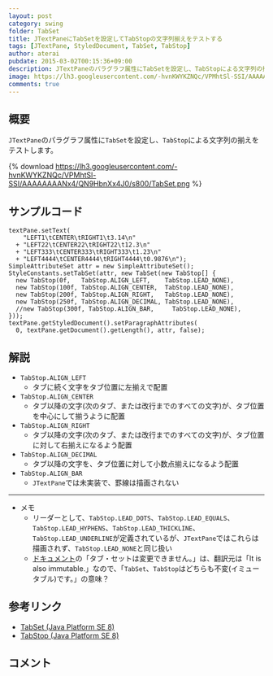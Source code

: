 ```yaml
---
layout: post
category: swing
folder: TabSet
title: JTextPaneにTabSetを設定してTabStopの文字列揃えをテストする
tags: [JTextPane, StyledDocument, TabSet, TabStop]
author: aterai
pubdate: 2015-03-02T00:15:36+09:00
description: JTextPaneのパラグラフ属性にTabSetを設定し、TabStopによる文字列の揃えをテストします。
image: https://lh3.googleusercontent.com/-hvnKWYKZNQc/VPMhtSl-SSI/AAAAAAAANx4/QN9HbnXx4J0/s800/TabSet.png
comments: true
---
```

## 概要
`JTextPane`のパラグラフ属性に`TabSet`を設定し、`TabStop`による文字列の揃えをテストします。

{% download https://lh3.googleusercontent.com/-hvnKWYKZNQc/VPMhtSl-SSI/AAAAAAAANx4/QN9HbnXx4J0/s800/TabSet.png %}

## サンプルコード
<pre class="prettyprint"><code>textPane.setText(
    "LEFT1\tCENTER\tRIGHT1\t3.14\n"
  + "LEFT22\tCENTER22\tRIGHT22\t12.3\n"
  + "LEFT333\tCENTER333\tRIGHT333\t1.23\n"
  + "LEFT4444\tCENTER4444\tRIGHT4444\t0.9876\n");
SimpleAttributeSet attr = new SimpleAttributeSet();
StyleConstants.setTabSet(attr, new TabSet(new TabStop[] {
  new TabStop(0f,   TabStop.ALIGN_LEFT,    TabStop.LEAD_NONE),
  new TabStop(100f, TabStop.ALIGN_CENTER,  TabStop.LEAD_NONE),
  new TabStop(200f, TabStop.ALIGN_RIGHT,   TabStop.LEAD_NONE),
  new TabStop(250f, TabStop.ALIGN_DECIMAL, TabStop.LEAD_NONE),
  //new TabStop(300f, TabStop.ALIGN_BAR,     TabStop.LEAD_NONE),
}));
textPane.getStyledDocument().setParagraphAttributes(
  0, textPane.getDocument().getLength(), attr, false);
</code></pre>

## 解説
- `TabStop.ALIGN_LEFT`
    - タブに続く文字をタブ位置に左揃えで配置
- `TabStop.ALIGN_CENTER`
    - タブ以降の文字(次のタブ、または改行までのすべての文字)が、タブ位置を中心にして揃うように配置
- `TabStop.ALIGN_RIGHT`
    - タブ以降の文字(次のタブ、または改行までのすべての文字)が、タブ位置に対して右揃えになるよう配置
- `TabStop.ALIGN_DECIMAL`
    - タブ以降の文字を、タブ位置に対して小数点揃えになるよう配置
- `TabStop.ALIGN_BAR`
    - `JTextPane`では未実装で、罫線は描画されない

<!-- dummy comment line for breaking list -->

- - - -
- メモ
    - リーダーとして、`TabStop.LEAD_DOTS`、`TabStop.LEAD_EQUALS`、`TabStop.LEAD_HYPHENS`、`TabStop.LEAD_THICKLINE`、`TabStop.LEAD_UNDERLINE`が定義されているが、`JTextPane`ではこれらは描画されず、`TabStop.LEAD_NONE`と同じ扱い
    - [ドキュメント](https://docs.oracle.com/javase/jp/8/docs/api/javax/swing/text/TabSet.html)の「タブ・セットは変更できません。」は、翻訳元は「It is also immutable.」なので、「`TabSet`、`TabStop`はどちらも不変(イミュータブル)です。」の意味？

<!-- dummy comment line for breaking list -->

## 参考リンク
- [TabSet (Java Platform SE 8)](https://docs.oracle.com/javase/jp/8/docs/api/javax/swing/text/TabSet.html)
- [TabStop (Java Platform SE 8)](https://docs.oracle.com/javase/jp/8/docs/api/javax/swing/text/TabStop.html)

<!-- dummy comment line for breaking list -->

## コメント
